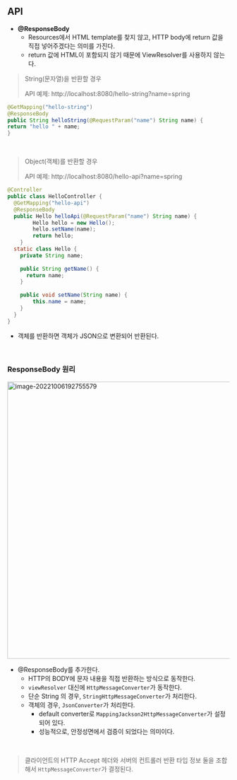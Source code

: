 ## API

* **@ResponseBody**
  *  Resources에서 HTML template를 찾지 않고, HTTP body에 return 값을 직접 넣어주겠다는 의미를 가진다.
  *  return 값에 HTML이 포함되지 않기 때문에 ViewResolver를 사용하지 않는다.

> String(문자열)을 반환할 경우
>
> API 예제: http://localhost:8080/hello-string?name=spring

``` JAVA
@GetMapping("hello-string")
@ResponseBody
public String helloString(@RequestParam("name") String name) {
return "hello " + name;
}
```

<br>

> Object(객체)를 반환할 경우
>
> API 예제: http://localhost:8080/hello-api?name=spring

```java
@Controller
public class HelloController {
  @GetMapping("hello-api")
  @ResponseBody
  public Hello helloApi(@RequestParam("name") String name) {
		Hello hello = new Hello();
		hello.setName(name);
		return hello;
	}
  static class Hello {
    private String name;
    
    public String getName() {
      return name;
    }
    
    public void setName(String name) {
    	this.name = name;
    }
  }
}
```

* 객체를 반환하면 객체가 JSON으로 변환되어 반환된다.

<br>

### ResponseBody 원리

<img width="627" alt="image-20221006192755579" src="https://user-images.githubusercontent.com/88299729/194292965-ad657dc8-66d9-4393-a29a-07d54a32e003.png">

* @ResponseBody를 추가한다.
  * HTTP의 BODY에 문자 내용을 직접 반환하는 방식으로 동작한다.
  * `viewResolver` 대신에 `HttpMessageConverter`가 동작한다.
  * 단순 String 의 경우, `StringHttpMessageConverter`가 처리한다.
  * 객체의 경우, `JsonConverter`가 처리한다.
    * default converter로  `MappingJackson2HttpMessageConverter`가 설정되어 있다.
    * 성능적으로, 안정성면에서 검증이 되었다는 의미이다.

<br>

> 클라이언트의 HTTP Accept 헤더와 서버의 컨트롤러 반환 타입 정보 둘을 조합해서 `HttpMessageConverter`가 결정된다.
